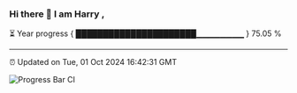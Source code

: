 ### Hi there 👋 I am Harry , 

⏳ Year progress { ██████████████████████▁▁▁▁▁▁▁▁ } 75.05 %

---

⏰ Updated on Tue, 01 Oct 2024 16:42:31 GMT

![Progress Bar CI](https://github.com/duykhang68/duykhang68/workflows/Progress%20Bar%20CI/badge.svg)
